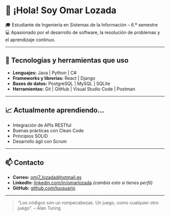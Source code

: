 # 👋 ¡Hola! Soy Omar Lozada

🎓 Estudiante de Ingeniería en Sistemas de la Información – 6.º semestre  
💻 Apasionado por el desarrollo de software, la resolución de problemas y el aprendizaje continuo.

---

## 🧠 Tecnologías y herramientas que uso

- **Lenguajes:** Java | Python | C#  
- **Frameworks y librerías:** React | Django  
- **Bases de datos:** PostgreSQL | MySQL | SQLite  
- **Herramientas:** Git | GitHub | Visual Studio Code | Postman

---

## 📈 Actualmente aprendiendo...
- Integración de APIs RESTful
- Buenas prácticas con Clean Code
- Principios SOLID
- Desarrollo ágil con Scrum

---

## 📫 Contacto

- **Correo:** omi7_lozada@hotmail.es  
- **LinkedIn:** [linkedin.com/in/omarlozada](https://linkedin.com/in/omarlozada) *(cambia esto si tienes perfil)*  
- **GitHub:** [github.com/tuusuario](https://github.com/SailorSystem)

---

> “Los códigos son un rompecabezas. Un juego, como cualquier otro juego”. – Alan Turing
